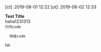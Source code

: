 [tags]: test  
[desc]: test的描述  
[ct]: 2019-08-01 12:22 
[ut]: 2019-08-02 12:33 


**Test Title**  
haha1231313  
`行内code`  
```  
  块级code
```  
hh
